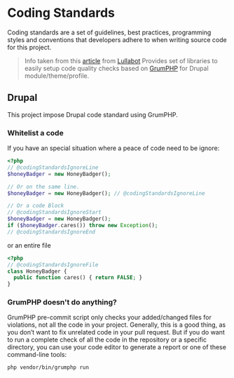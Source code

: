 # Coding Standards
Coding standards are a set of guidelines, best practices, programming styles and conventions that developers adhere to 
when writing source code for this project.

> Info taken from this [article](https://www.lullabot.com/articles/how-enforce-drupal-coding-standards-git) from [Lullabot](https://www.lullabot.com)
Provides set of libraries to easily setup code quality checks based on [GrumPHP](https://github.com/phpro/grumphp) for Drupal module/theme/profile.

## Drupal
This project impose Drupal code standard using GrumPHP.

### Whitelist a code
If you have an special situation where a peace of code need to be ignore:
```php
<?php
// @codingStandardsIgnoreLine
$honeyBadger = new HoneyBadger();

// Or on the same line.
$honeyBadger = new HoneyBadger(); // @codingStandardsIgnoreLine

// Or a code Block
// @codingStandardsIgnoreStart
$honeyBadger = new HoneyBadger();
if ($honeyBadger.cares()) throw new Exception();
// @codingStandardsIgnoreEnd
```
or an entire file
```php
<?php
// @codingStandardsIgnoreFile
class HoneyBadger {
  public function cares() { return FALSE; }
}
```

### GrumPHP doesn't do anything?
GrumPHP pre-commit script only checks your added/changed files for violations, not all the code in your project. 
Generally, this is a good thing, as you don’t want to fix unrelated code in your pull request. But if you do want to run
a complete check of all the code in the repository or a specific directory, you can use your code editor to generate a 
report or one of these command-line tools:
```bash
php vendor/bin/grumphp run
```
